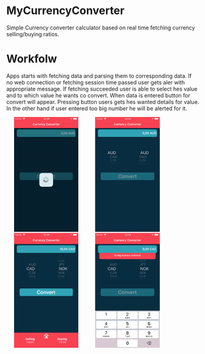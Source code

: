 # MyCurrencyConverter

Simple Currency converter calculator based on real time fetching currency selling/buying ratios.

# Workfolw

Apps starts with fetching data and parsing them to corresponding data. If no web connection or fetching session time passed user gets aler with appropriate message. 
If fetching succeeded user is able to select hes value and to which value he wants co convert. When data is entered button for convert will appear. Pressing button users gets hes wanted details for value. In the other hand if user entered too big number he will be alerted for it.

 <img src="images/fetchingCurrencys.png" widht= 150 height = 300  hspace="20" />  <img src="images/fetchingFinished.png" widht= 150 height = 300  hspace="20" />  <img src="images/convertToValute.png" widht= 150 height = 300  hspace="20" /> <img src="images/toBigNumber.png" widht= 150 height = 300  hspace="20" />

